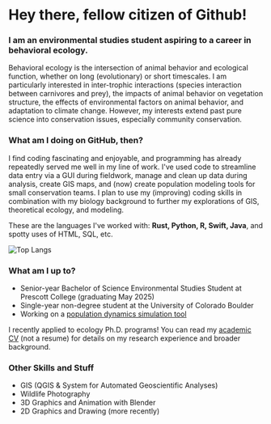 # Hey there, fellow citizen of Github!
### I am an environmental studies student aspiring to a career in behavioral ecology.
Behavioral ecology is the intersection of animal behavior and ecological function, whether on long (evolutionary) or short timescales. I am particularly interested in inter-trophic interactions (species interaction between carnivores and prey), the impacts of animal behavior on vegetation structure, the effects of environmental factors on animal behavior, and adaptation to climate change. However, my interests extend past pure science into conservation issues, especially community conservation.
### What am I doing on GitHub, then?
I find coding fascinating and enjoyable, and programming has already repeatedly served me well in my line of work. I've used code to streamline data entry via a GUI during fieldwork, manage and clean up data during analysis, create GIS maps, and (now) create population modeling tools for small conservation teams. I plan to use my (improving) coding skills in combination with my biology background to further my explorations of GIS, theoretical ecology, and modeling.

These are the languages I've worked with: **Rust, Python, R, Swift, Java**, and spotty uses of HTML, SQL, etc.

![Top Langs](https://github-readme-stats.vercel.app/api/top-langs/?username=anyllmarkevich&layout=compact&theme=github_dark)
### What am I up to?
- Senior-year Bachelor of Science Environmental Studies Student at Prescott College (graduating May 2025)
- Single-year non-degree student at the University of Colorado Boulder
- Working on a [population dynamics simulation tool](https://github.com/anyllmarkevich/EcolysisCMD)

I recently applied to ecology Ph.D. programs! You can read my [academic CV](https://github.com/anyllmarkevich/anyllmarkevich/blob/400356c13b979b90125229d805b7f4c5202be41c/Anyll%20Markevich%20CV.pdf) (not a resume) for details on my research experience and broader background.
### Other Skills and Stuff
- GIS (QGIS & System for Automated Geoscientific Analyses)
- Wildlife Photography
- 3D Graphics and Animation with Blender
- 2D Graphics and Drawing (more recently)

<!--
**gallus-gallus/gallus-gallus** is a ✨ _special_ ✨ repository because its `README.md` (this file) appears on your GitHub profile.

Here are some ideas to get you started:

- 🔭 I'm currently working on ...
- 🌱 I'm currently learning ...
- 👯 I'm looking to collaborate on ...
- 🤔 I'm looking for help with ...
- 💬 Ask me about ...
- 📫 How to reach me: ...
- 😄 Pronouns: ...
- ⚡ Fun fact: ...
-->
